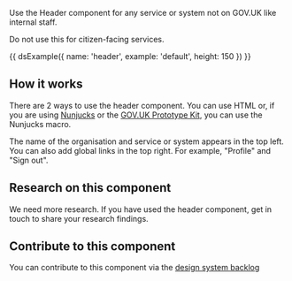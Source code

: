 Use the Header component for any service or system not on GOV.UK like internal staff.

Do not use this for citizen-facing services.

{{ dsExample({
  name: 'header',
  example: 'default',
  height: 150
}) }}

## How it works

There are 2 ways to use the header component. You can use HTML or, if you are using [Nunjucks](https://mozilla.github.io/nunjucks/) or the [GOV.UK Prototype Kit](https://govuk-prototype-kit.herokuapp.com/), you can use the Nunjucks macro.

The name of the organisation and service or system appears in the top left. You can also add global links in the top right. For example, "Profile" and "Sign out".

## Research on this component

We need more research. If you have used the header component, get in touch to share your research findings.

## Contribute to this component

You can contribute to this component via the [design system backlog](https://github.com/ministryofjustice/mojdt-design-system-backlog/issues/7)